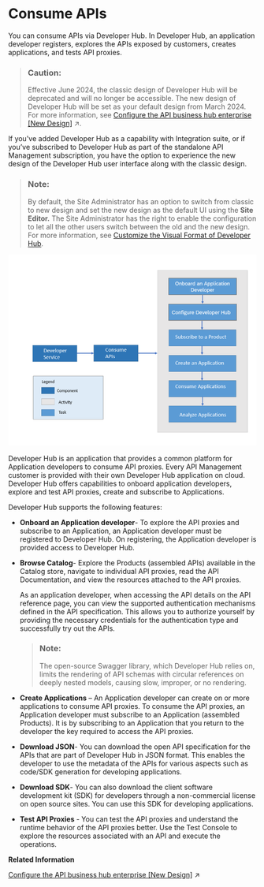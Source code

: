 <!-- loioea561e424f6e44aa985fceedf7fabee7 -->

# Consume APIs

You can consume APIs via Developer Hub. In Developer Hub, an application developer registers, explores the APIs exposed by customers, creates applications, and tests API proxies.

> ### Caution:  
> Effective June 2024, the classic design of Developer Hub will be deprecated and will no longer be accessible. The new design of Developer Hub will be set as your default design from March 2024. For more information, see [Configure the API business hub enterprise \[New Design\]](https://help.sap.com/viewer/de4066bb3f9240e3bfbcd5614e18c2f9/Cloud/en-US/54b4607902a446e39d8a6ba45ce63d6b.html "You can configure the API business hub enterprise to personalize it for your organization.") :arrow_upper_right:.

If you've added Developer Hub as a capability with Integration suite, or if you’ve subscribed to Developer Hub as part of the standalone API Management subscription, you have the option to experience the new design of the Developer Hub user interface along with the classic design.

> ### Note:  
> By default, the Site Administrator has an option to switch from classic to new design and set the new design as the default UI using the **Site Editor.** The Site Administrator has the right to enable the configuration to let all the other users switch between the old and the new design. For more information, see [Customize the Visual Format of Developer Hub](customize-the-visual-format-of-developer-hub-2eacd52.md).

![](images/ABHE_Block_509b298.png)

Developer Hub is an application that provides a common platform for Application developers to consume API proxies. Every API Management customer is provided with their own Developer Hub application on cloud. Developer Hub offers capabilities to onboard application developers, explore and test API proxies, create and subscribe to Applications.

Developer Hub supports the following features:

-   **Onboard an Application developer**- To explore the API proxies and subscribe to an Application, an Application developer must be registered to Developer Hub. On registering, the Application developer is provided access to Developer Hub.
-   **Browse Catalog**- Explore the Products \(assembled APIs\) available in the Catalog store, navigate to individual API proxies, read the API Documentation, and view the resources attached to the API proxies.

    As an application developer, when accessing the API details on the API reference page, you can view the supported authentication mechanisms defined in the API specification. This allows you to authorize yourself by providing the necessary credentials for the authentication type and successfully try out the APIs.

    > ### Note:  
    > The open-source Swagger library, which Developer Hub relies on, limits the rendering of API schemas with circular references on deeply nested models, causing slow, improper, or no rendering.

-   **Create Applications** – An Application developer can create on or more applications to consume API proxies. To consume the API proxies, an Application developer must subscribe to an Application \(assembled Products\). It is by subscribing to an Application that you return to the developer the key required to access the API proxies.
-   **Download JSON**- You can download the open API specification for the APIs that are part of Developer Hub in JSON format. This enables the developer to use the metadata of the APIs for various aspects such as code/SDK generation for developing applications.

-   **Download SDK**- You can also download the client software development kit \(SDK\) for developers through a non-commercial license on open source sites. You can use this SDK for developing applications.

-   **Test API Proxies** - You can test the API proxies and understand the runtime behavior of the API proxies better. Use the Test Console to explore the resources associated with an API and execute the operations.

**Related Information**  


[Configure the API business hub enterprise \[New Design\]](https://help.sap.com/viewer/de4066bb3f9240e3bfbcd5614e18c2f9/Cloud/en-US/54b4607902a446e39d8a6ba45ce63d6b.html "You can configure the API business hub enterprise to personalize it for your organization.") :arrow_upper_right:

